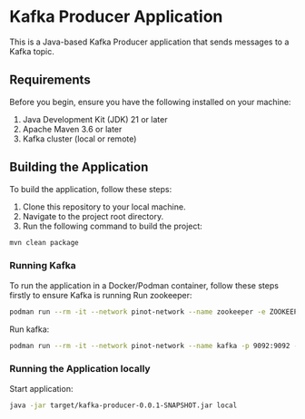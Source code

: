 # Kafka Producer Application

This is a Java-based Kafka Producer application that sends messages to a Kafka topic.


## Requirements

Before you begin, ensure you have the following installed on your machine:

1. Java Development Kit (JDK) 21 or later
2. Apache Maven 3.6 or later
3. Kafka cluster (local or remote)


## Building the Application

To build the application, follow these steps:

1. Clone this repository to your local machine.
2. Navigate to the project root directory.
3. Run the following command to build the project:

```bash
mvn clean package
```

### Running Kafka
To run the application in a Docker/Podman container, follow these steps firstly to ensure Kafka is running
Run zookeeper:
```bash
podman run --rm -it --network pinot-network --name zookeeper -e ZOOKEEPER_CLIENT_PORT=2181 zookeeper:3.9.2
```

Run kafka:
```bash
podman run --rm -it --network pinot-network --name kafka -p 9092:9092 -e KAFKA_BROKER_ID=0 -e KAFKA_ZOOKEEPER_CONNECT=zookeeper:2181 -e KAFKA_ADVERTISED_LISTENERS=PLAINTEXT://localhost:9092 -e KAFKA_OFFSETS_TOPIC_REPLICATION_FACTOR=1 bitnami/kafka:3.6
```

### Running the Application locally
Start application:
```bash
java -jar target/kafka-producer-0.0.1-SNAPSHOT.jar local
```